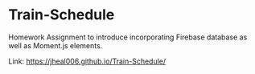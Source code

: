 # Train-Schedule
Homework Assignment to introduce incorporating Firebase database as well as Moment.js elements.

Link:
 https://jheal006.github.io/Train-Schedule/
